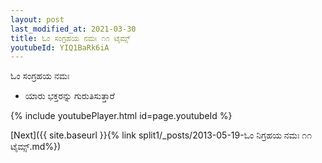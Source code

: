 ```yaml
---
layout: post
last_modified_at: 2021-03-30
title: ಓಂ ಸಂಗ್ರಹಯ ನಮಃ ೧೧ ಟೈಮ್ಸ್
youtubeId: YIQ1BaRk6iA
---
```

 
 
 ಓಂ ಸಂಗ್ರಹಯ ನಮಃ  
 
 -  ಯಾರು ಭಕ್ತರನ್ನು ಗುರುತಿಸುತ್ತಾರೆ 
 
  
 
  
 
 
 
 
 
 


{% include youtubePlayer.html id=page.youtubeId %}
 
[Next]({{ site.baseurl }}{% link  split1/_posts/2013-05-19-ಓಂ ನಿಗ್ರಹಯ ನಮಃ ೧೧ ಟೈಮ್ಸ್.md%})
 
